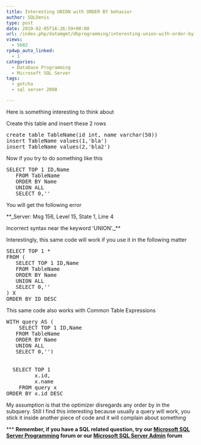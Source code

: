 ```yaml
---
title: Interesting UNION with ORDER BY behavior
author: SQLDenis
type: post
date: 2010-02-05T16:26:59+00:00
url: /index.php/datamgmt/dbprogramming/interesting-union-with-order-by-behaviou/
views:
  - 5682
rp4wp_auto_linked:
  - 1
categories:
  - Database Programming
  - Microsoft SQL Server
tags:
  - gotcha
  - sql server 2008

---
```

Here is something interesting to think about

Create this table and insert these 2 rows

<pre>create table TableName(id int, name varchar(50))
insert TableName values(1,'bla')
insert TableName values(2,'bla2')</pre>

Now if you try to do something like this

<pre>SELECT TOP 1 ID,Name
   FROM TableName
   ORDER BY Name
   UNION ALL
   SELECT 0,''</pre>

You will get the following error

**_Server: Msg 156, Level 15, State 1, Line 4
  
Incorrect syntax near the keyword &#8216;UNION&#8217;._**

Interestingly, this same code will work if you use it in the following matter

<pre>SELECT TOP 1 *
FROM (
   SELECT TOP 1 ID,Name
   FROM TableName
   ORDER BY Name
   UNION ALL
   SELECT 0,''
) X
ORDER BY ID DESC</pre>

This same code also works with Common Table Expressions

<pre>WITH query AS (
    SELECT TOP 1 ID,Name
   FROM TableName
   ORDER BY Name
   UNION ALL
   SELECT 0,'')


  SELECT TOP 1
         x.id,
         x.name
    FROM query x
ORDER BY x.id DESC</pre>

My assumption is that the optimizer disregards any order by in the subquery. Still I find this interesting because usually a query will work, you stick it inside another piece of code and it will complain about something

\*** **Remember, if you have a SQL related question, try our [Microsoft SQL Server Programming][1] forum or our [Microsoft SQL Server Admin][2] forum**<ins></ins>

 [1]: http://forum.ltd.local/viewforum.php?f=17
 [2]: http://forum.ltd.local/viewforum.php?f=22